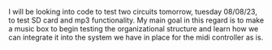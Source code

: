 I will be looking into code to test two circuits tomorrow, tuesday 08/08/23, to test SD card and mp3 functionality. My main goal in this regard is to make a music box to begin testing the organizational structure and learn how we can integrate it into the system we have in place for the midi controller as is.